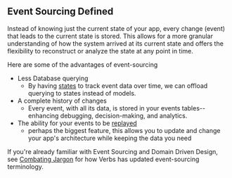 ## Event Sourcing Defined

<!-- @todo Daniel to revize -->

Instead of knowing just the current state of your app, every change (event) that leads to the current state is stored. This allows for a more granular understanding of how the system arrived at its current state and offers the flexibility to reconstruct or analyze the state at any point in time.

Here are some of the advantages of event-sourcing
- Less Database querying
    - By having [states](states) to track event data over time, we can offload querying to states instead of models.
- A complete history of changes
    - Every event, with all its data, is stored in your events tables--enhancing
    debugging, decision-making, and analytics.
- The ability for your events to be [replayed](/docs/reference/events#content-replayingevents)
    - perhaps the biggest feature, this allows you to update and change your app's architecture while keeping the data you need

If you're already familiar with Event Sourcing and Domain Driven Design, see [Combating Jargon](/docs/technical/combating-jargon) for how Verbs has updated event-sourcing terminology.
